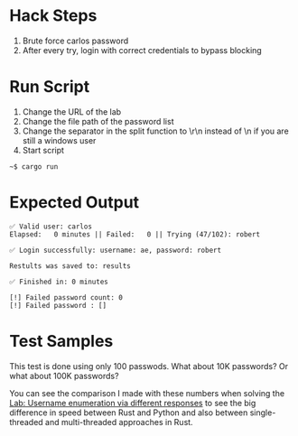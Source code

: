 # Hack Steps
1. Brute force carlos password
2. After every try, login with correct credentials to bypass blocking

# Run Script
1. Change the URL of the lab
2. Change the file path of the password list
3. Change the separator in the split function to \r\n instead of \n if you are still a windows user
4. Start script
```
~$ cargo run
```

# Expected Output
```
✅ Valid user: carlos
Elapsed:   0 minutes || Failed:   0 || Trying (47/102): robert                                            

✅ Login successfully: username: ae, password: robert

Restults was saved to: results

✅ Finished in: 0 minutes

[!] Failed password count: 0 
[!] Failed password : []
```
# Test Samples
This test is done using only 100 passwods. What about 10K passwords?
Or what about 100K passwords?

You can see the comparison I made with these numbers when solving the [Lab: Username enumeration via different responses](https://github.com/elqal3awii/WebSecurity-Academy-with-Rust/tree/main/Authentication/username_enumeration_via_different_responses) to see the big difference in speed between Rust and Python and also between single-threaded and multi-threaded approaches in Rust.
